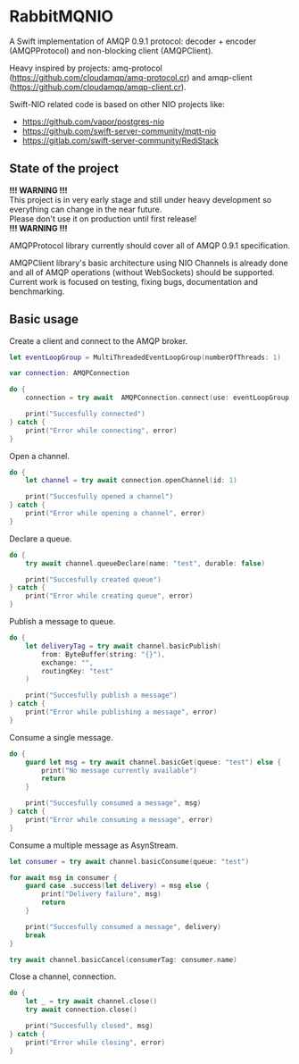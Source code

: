 # RabbitMQNIO

A Swift implementation of AMQP 0.9.1 protocol: decoder + encoder (AMQPProtocol) and non-blocking client (AMQPClient).

Heavy inspired by projects: amq-protocol (https://github.com/cloudamqp/amq-protocol.cr) and amqp-client (https://github.com/cloudamqp/amqp-client.cr).

Swift-NIO related code is based on other NIO projects like:
* https://github.com/vapor/postgres-nio
* https://github.com/swift-server-community/mqtt-nio
* https://gitlab.com/swift-server-community/RediStack

## State of the project

**!!! WARNING !!!** <br>
This project is in very early stage and still under heavy development so everything can change in the near future. <br>
Please don't use it on production until first release! <br>
**!!! WARNING !!!**

AMQPProtocol library currently should cover all of AMQP 0.9.1 specification.

AMQPClient library's basic architecture using NIO Channels is already done and all of AMQP operations (without WebSockets) should be supported.
Current work is focused on testing, fixing bugs, documentation and benchmarking.

## Basic usage
Create a client and connect to the AMQP broker.
```swift
let eventLoopGroup = MultiThreadedEventLoopGroup(numberOfThreads: 1)

var connection: AMQPConnection

do {
    connection = try await  AMQPConnection.connect(use: eventLoopGroup.next(), from: .plain(.init()))

    print("Succesfully connected")
} catch {
    print("Error while connecting", error)
}
```

Open a channel.
```swift
do {
    let channel = try await connection.openChannel(id: 1)

    print("Succesfully opened a channel")
} catch {
    print("Error while opening a channel", error)
}
```

Declare a queue.
```swift
do {
    try await channel.queueDeclare(name: "test", durable: false)

    print("Succesfully created queue")
} catch {
    print("Error while creating queue", error)
}
```

Publish a message to queue.
```swift
do {
    let deliveryTag = try await channel.basicPublish(
        from: ByteBuffer(string: "{}"),
        exchange: "",
        routingKey: "test"
    )

    print("Succesfully publish a message")
} catch {
    print("Error while publishing a message", error)
}
```

Consume a single message.
```swift
do {
    guard let msg = try await channel.basicGet(queue: "test") else {
        print("No message currently available")
        return
    }

    print("Succesfully consumed a message", msg)
} catch {
    print("Error while consuming a message", error)
}
```

Consume a multiple message as AsynStream.
```swift
let consumer = try await channel.basicConsume(queue: "test")

for await msg in consumer {
    guard case .success(let delivery) = msg else {
        print("Delivery failure", msg)
        return
    }

    print("Succesfully consumed a message", delivery)
    break
}

try await channel.basicCancel(consumerTag: consumer.name)
```

Close a channel, connection.
```swift
do {
    let _ = try await channel.close()
    try await connection.close()

    print("Succesfully closed", msg)
} catch {
    print("Error while closing", error)
}
```